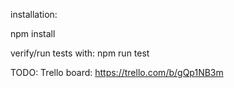 installation:

npm install

verify/run tests with: 
npm run test


TODO:
Trello board: https://trello.com/b/gQp1NB3m
